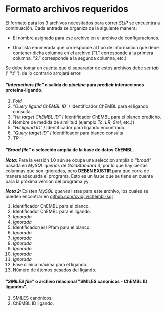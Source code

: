 # Formato archivos requeridos

El formato para los 3 archivos necesitados para correr _SLiP_ se encuentra a continuación. Cada entrada se organiza de la siguiente manera:

- El nombre asignado para ese archivo en el archivo de configuraciones.

- Una lista enumerada que corresponde al tipo de informacion que debe contener dicha columna en el archivo ("1." corresponde a la primera columna, "2." corresponde a la segunda columna, etc.)

Se debe tomar en cuenta que el separador de estos archivos debe ser *tab* ('''\t'''), de lo contrario arrojará error.

#### _"Interactions file"_ o salida de _pipeline_ para predicir interacciones proteína-ligando.

1. _Fold_
2. _"Query ligand ChEMBL ID'_ / Identificador ChEMBL para el ligando consulta.
3. _"Hit target ChEMBL ID"_ / Identificador ChEMBL para el blanco predicho.
4. Nombre de medida de similitud (ejemplo _Tc_, _LR_, _Srel_, etc.)) 
5. _"Hit ligand ID"_ / Identificador para ligando encontrado.
6. _"Query target ID"_ / Identificador para blanco consulta.
7. _TP_

#### _"Broad file"_ o selección amplia de la base de datos ChEMBL.

***Nota:*** Para la versión 1.0 aún se ocupa una seleccion amplia o _"broad"_ basada en _MySQL queries_ de _GoldStandard 3_, por lo que hay ciertas columnas que son ignoradas, pero **DEBEN EXISTIR** para que corra de manera adecuada el programa. Esto es un _issue_ que se tiene en cuenta para la próxima versión del programa.yy

***Nota 2:*** Existen _MySQL queries_ listas para este archivo, los cuales se pueden encontrar en [github.com/cvigilv/chembl-sql](https://github.com/cvigilv/chembl-sql)

1. Identificador ChEMBL para el blanco.
2. Identificador ChEMBL para el ligando.
3. _Ignorada_
4. _Ignorada_
5. Identificador(es) Pfam para el blanco.
6. _Ignorada_
7. _Ignorada_
8. _Ignorada_
9. _Ignorada_
10. _Ignorada_
11. _Ignorada_
12. Fase clínica máxima para el ligando.
13. Número de átomos pesados del ligando.

#### _"SMILES file"_ o archivo relacional "SMILES canonicos - ChEMBL ID ligandos".

1. SMILES canónicos.
2. ChEMBL ID ligando.

